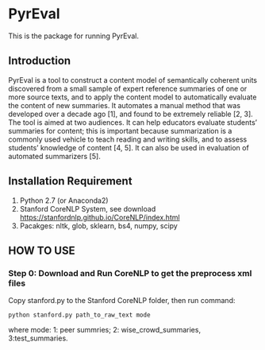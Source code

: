 # PyrEval

This is the package for running PyrEval. 

## Introduction 
PyrEval is a tool to construct a content model of semantically coherent units discovered from a small sample of expert reference summaries of one or more source texts, and to apply the content model to automatically evaluate the content of new summaries. It automates a manual method that was developed over a decade ago [1], and found to be extremely reliable [2, 3]. The tool is aimed at two audiences. It can help educators evaluate students’ summaries for content; this is important because summarization is a commonly used vehicle to teach reading and writing skills, and to assess students’ knowledge of content [4, 5]. It can also be used in evaluation of automated summarizers [5]. 

## Installation Requirement 
1. Python 2.7 (or Anaconda2)
2. Stanford CoreNLP System, see download https://stanfordnlp.github.io/CoreNLP/index.html
3. Pacakges: nltk, glob, sklearn, bs4, numpy, scipy

## HOW TO USE 
### Step 0: Download and Run CoreNLP to get the preprocess xml files 
Copy stanford.py to the Stanford CoreNLP folder, then run command: 
```
python stanford.py path_to_raw_text mode 
```
where mode: 1: peer summries; 2: wise_crowd_summaries, 3:test_summaries. 

 